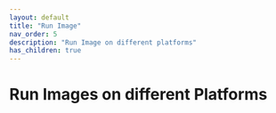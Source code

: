 ```yaml
---
layout: default
title: "Run Image"
nav_order: 5
description: "Run Image on different platforms"
has_children: true
---
```


# Run Images on different Platforms



